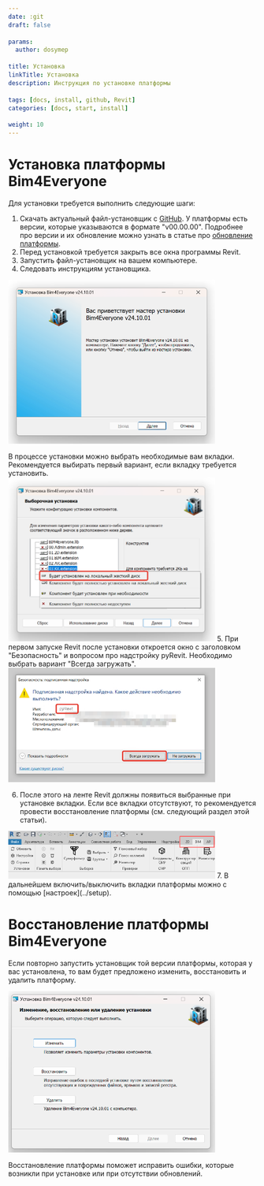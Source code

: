 ```yaml
---
date: :git
draft: false

params:
  author: dosymep

title: Установка
linkTitle: Установка
description: Инструкция по установке платформы

tags: [docs, install, github, Revit]
categories: [docs, start, install]

weight: 10
---
```


# Установка платформы Bim4Everyone

Для установки требуется выполнить следующие шаги:

1. Скачать актуальный файл-установщик с [GitHub](https://github.com/Bim4Everyone/Bim4EveryoneSetup/releases/).
   У платформы есть версии, которые указываются в формате "v00.00.00". 
Подробнее про версии и их обновление можно узнать в статье про [обновление платформы](../update).
2. Перед установкой требуется закрыть все окна программы Revit.
3. Запустить файл-установщик на вашем компьютере.
4. Следовать инструкциям установщика. 
<img src="install-1.png" width="420"/>

   В процессе установки можно выбрать необходимые вам вкладки.
Рекомендуется выбирать первый вариант, если вкладку требуется установить.
<img src="install-2.png" width="420"/>
5. При первом запуске Revit после установки откроется окно с заголовком "Безопасность" и вопросом про надстройку 
pyRevit. Необходимо выбрать вариант "Всегда загружать".
<img src="install-3.png" width="420"/>

6. После этого на ленте Revit должны появиться выбранные при установке вкладки. 
Если все вкладки отсутствуют, то рекомендуется провести восстановление платформы (см. следующий раздел этой статьи).
<img src="install-4.png" width="420"/>
7. В дальнейшем включить/выключить вкладки платформы можно с помощью [настроек](../setup).

# Восстановление платформы Bim4Everyone

Если повторно запустить установщик той версии платформы, которая у вас установлена, то вам будет предложено изменить, 
восстановить и удалить платформу.

<img src="install-5.png" width="420"/>

Восстановление платформы поможет исправить ошибки, которые возникли при установке или при отсутствии обновлений.